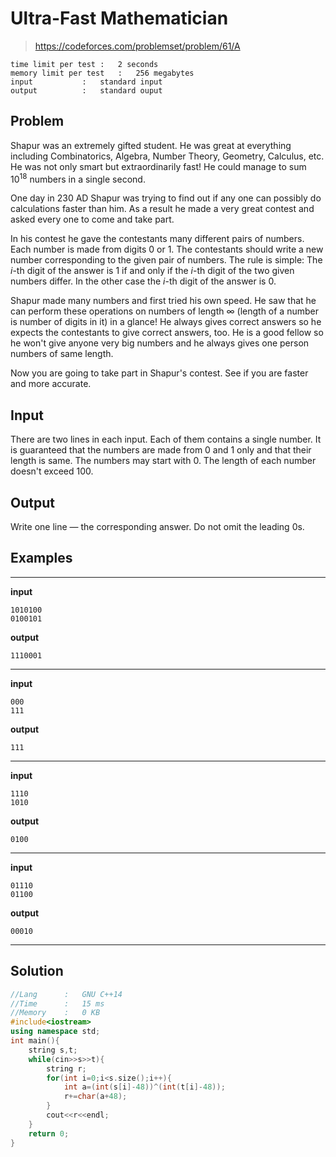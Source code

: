 # Ultra-Fast Mathematician

> https://codeforces.com/problemset/problem/61/A

```
time limit per test	:	2 seconds
memory limit per test	:	256 megabytes
input			:	standard input
output			:	standard ouput
```

## Problem

Shapur was an extremely gifted student. He was great at everything including Combinatorics, Algebra, Number Theory, Geometry, Calculus, etc. He was not only smart but extraordinarily fast! He could manage to sum 10<sup>18</sup> numbers in a single second.

One day in 230 AD Shapur was trying to find out if any one can possibly do calculations faster than him. As a result he made a very great contest and asked every one to come and take part.

In his contest he gave the contestants many different pairs of numbers. Each number is made from digits 0 or 1. The contestants should write a new number corresponding to the given pair of numbers. The rule is simple: The *i*-th digit of the answer is 1 if and only if the *i*-th digit of the two given numbers differ. In the other case the *i*-th digit of the answer is 0.

Shapur made many numbers and first tried his own speed. He saw that he can perform these operations on numbers of length ∞ (length of a number is number of digits in it) in a glance! He always gives correct answers so he expects the contestants to give correct answers, too. He is a good fellow so he won't give anyone very big numbers and he always gives one person numbers of same length.

Now you are going to take part in Shapur's contest. See if you are faster and more accurate.

## Input

There are two lines in each input. Each of them contains a single number. It is guaranteed that the numbers are made from 0 and 1 only and that their length is same. The numbers may start with 0. The length of each number doesn't exceed 100.

## Output

Write one line — the corresponding answer. Do not omit the leading 0s.

## Examples

---
**input**
```
1010100
0100101
```
**output**
```
1110001
```
---
**input**
```
000
111
```
**output**
```
111
```
---
**input**
```
1110
1010
```
**output**
```
0100
```
---
**input**
```
01110
01100
```
**output**
```
00010
```
---

## Solution

```c++
//Lang		:	GNU C++14
//Time		:	15 ms
//Memory	:	0 KB
#include<iostream>
using namespace std;
int main(){
	string s,t;
	while(cin>>s>>t){
		string r;
		for(int i=0;i<s.size();i++){
			int a=(int(s[i]-48))^(int(t[i]-48));
			r+=char(a+48);
		}
		cout<<r<<endl;
	}
	return 0;
}
```
